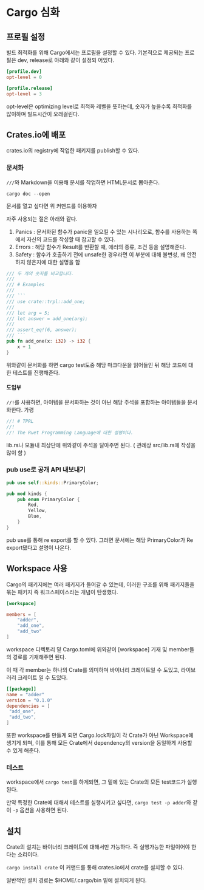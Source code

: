 # Cargo 심화

## 프로필 설정

빌드 최적화를 위해 Cargo에서는 프로필을 설정할 수 있다. 기본적으로 제공되는 프로필은 dev, release로 아래와 같이 설정되 어있다.

```toml
[profile.dev]
opt-level = 0

[profile.release]
opt-level = 3
```
opt-level은 optimizing level로 최적화 레벨을 뜻하는데, 숫자가 높을수록 최적화를 많이하며 빌드시간이 오래걸린다.

## Crates.io에 배포

crates.io의 registry에 작업한 패키지를 publish할 수 있다.

### 문서화

`///`와 Markdown을 이용해 문서를 작업하면 HTML문서로 뽑아준다.

```shell
cargo doc --open
```
문서를 열고 싶다면 위 커맨드를 이용하자

자주 사용되는 절은 아래와 같다.

1. Panics : 문서화된 함수가 panic을 일으킬 수 있는 시나리오로, 함수를 사용하는 쪽에서 자신의 코드를 작성할 때 참고할 수 있다.
2. Errors : 해당 함수가 Result를 반환할 때, 에러의 종류, 조건 등을 설명해준다.
3. Safety : 함수가 호출하기 전에 unsafe한 경우라면 이 부분에 대해 불변성, 왜 안전하지 않은지에 대한 설명을 함

```rust
/// 두 개의 숫자를 비교합니다.
///
/// # Examples
///
/// ```
/// use crate::trpl::add_one;
///
/// let arg = 5;
/// let answer = add_one(arg);
///
/// assert_eq!(6, answer);
/// ```
pub fn add_one(x: i32) -> i32 {
    x + 1
}
```
위와같이 문서화를 하면 cargo test도중 해당 마크다운을 읽어들인 뒤 해당 코드에 대한 테스트를 진행해준다.

#### 도입부

`//!`를 사용하면, 아이템을 문서화하는 것이 아닌 해당 주석을 포함하는 아이템들을 문서화한다. 가령
```rust
//! # TPRL
//!
//! The Ruet Programming Language에 대한 설명이다.
```
lib.rs나 모듈내 최상단에 위와같이 주석을 달아주면 된다. ( 관례상 src/lib.rs에 작성을 많이 함 )

### pub use로 공개 API 내보내기

```rust
pub use self::kinds::PrimaryColor;

pub mod kinds {
    pub enum PrimaryColor {
        Red,
        Yellow,
        Blue,
    }
}
```
pub use를 통해 re export를 할 수 있다. 그러면 문서에는 해당 PrimaryColor가 Re export됐다고 설명이 나온다.

## Workspace 사용

Cargo의 패키지에는 여러 패키지가 들어갈 수 있는데, 이러한 구조를 위해 패키지들을 묶는 패키지 즉 워크스페이스라는 개념이 탄생했다.

```toml
[workspace]

members = [
    "adder",
    "add_one",
    "add_two"
]
```
workspace 디렉토리 밑 Cargo.toml에 위와같이 [workspace] 기재 및 member들의 경로를 기재해주면 된다.

이 때 각 member는 하나의 Crate를 의미하며 바이너리 크레이트일 수 도있고, 라이브러리 크레이트 일 수 도있다.

```toml
[[package]]
name = "adder"
version = "0.1.0"
dependencies = [
 "add_one",
 "add_two",
]
```
또한 workspace를 만들게 되면 Cargo.lock파일이 각 Crate가 아닌 Workspace에 생기게 되며, 이를 통해 모든 Crate에서 dependency의 version을 동일하게 사용할 수 있게 해준다.

### 테스트

workspace에서 `cargo test`를 하게되면, 그 밑에 있는 Crate의 모든 test코드가 실행된다.

만약 특정한 Crate에 대해서 테스트를 실행시키고 싶다면, `cargo test -p adder`와 같이 `-p` 옵션을 사용하면 된다.

## 설치

Crate의 설치는 바이너리 크레이트에 대해서만 가능하다. 즉 실행가능한 파일이어야 한다는 소리이다.

`cargo install crate` 이 커맨드를 통해 crates.io에서 crate를 설치할 수 있다.

일반적인 설치 경로는 $HOME/.cargo/bin 밑에 설치되게 된다.